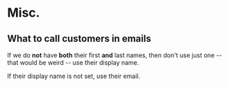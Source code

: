 Misc.
================================================

What to call customers in emails
------------------------------------------------

If we do **not** have **both** their first **and** last names, then don't use just one -- that would be weird -- use their display name.

If their display name is not set, use their email.